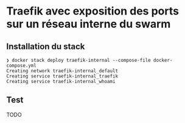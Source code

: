 # Traefik avec exposition des ports sur un réseau interne du swarm

## Installation du stack

```shell
❯ docker stack deploy traefik-internal --compose-file docker-compose.yml
Creating network traefik-internal_default
Creating service traefik-internal_traefik
Creating service traefik-internal_whoami
```

## Test

TODO